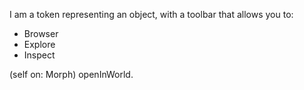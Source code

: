 I am a token representing an object, with a toolbar that allows you to:
- Browser
- Explore
- Inspect

(self on: Morph) openInWorld.